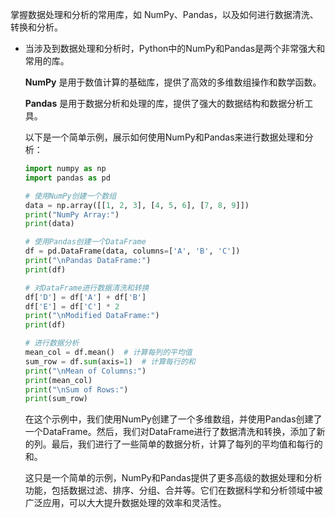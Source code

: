 掌握数据处理和分析的常用库，如 NumPy、Pandas，以及如何进行数据清洗、转换和分析。

- 当涉及到数据处理和分析时，Python中的NumPy和Pandas是两个非常强大和常用的库。

  **NumPy** 是用于数值计算的基础库，提供了高效的多维数组操作和数学函数。

  **Pandas** 是用于数据分析和处理的库，提供了强大的数据结构和数据分析工具。

  以下是一个简单示例，展示如何使用NumPy和Pandas来进行数据处理和分析：

  ```python
  import numpy as np
  import pandas as pd
  
  # 使用NumPy创建一个数组
  data = np.array([[1, 2, 3], [4, 5, 6], [7, 8, 9]])
  print("NumPy Array:")
  print(data)
  
  # 使用Pandas创建一个DataFrame
  df = pd.DataFrame(data, columns=['A', 'B', 'C'])
  print("\nPandas DataFrame:")
  print(df)
  
  # 对DataFrame进行数据清洗和转换
  df['D'] = df['A'] + df['B']
  df['E'] = df['C'] * 2
  print("\nModified DataFrame:")
  print(df)
  
  # 进行数据分析
  mean_col = df.mean()  # 计算每列的平均值
  sum_row = df.sum(axis=1)  # 计算每行的和
  print("\nMean of Columns:")
  print(mean_col)
  print("\nSum of Rows:")
  print(sum_row)
  ```

  在这个示例中，我们使用NumPy创建了一个多维数组，并使用Pandas创建了一个DataFrame。然后，我们对DataFrame进行了数据清洗和转换，添加了新的列。最后，我们进行了一些简单的数据分析，计算了每列的平均值和每行的和。

  这只是一个简单的示例，NumPy和Pandas提供了更多高级的数据处理和分析功能，包括数据过滤、排序、分组、合并等。它们在数据科学和分析领域中被广泛应用，可以大大提升数据处理的效率和灵活性。

